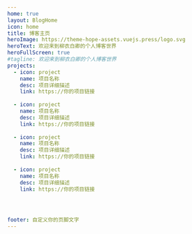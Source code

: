 ```yaml
---
home: true
layout: BlogHome
icon: home
title: 博客主页
heroImage: https://theme-hope-assets.vuejs.press/logo.svg
heroText: 欢迎来到柳衣白卿的个人博客世界
heroFullScreen: true
#tagline: 欢迎来到柳衣白卿的个人博客世界
projects:
  - icon: project
    name: 项目名称
    desc: 项目详细描述
    link: https://你的项目链接
    
  - icon: project
    name: 项目名称
    desc: 项目详细描述
    link: https://你的项目链接
    
  - icon: project
    name: 项目名称
    desc: 项目详细描述
    link: https://你的项目链接
    
  - icon: project
    name: 项目名称
    desc: 项目详细描述
    link: https://你的项目链接




footer: 自定义你的页脚文字
---
```

